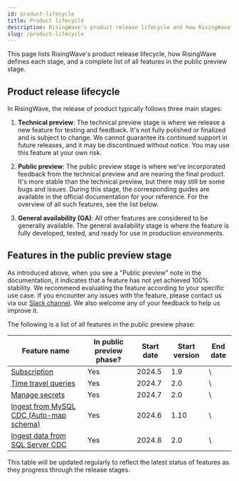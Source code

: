 ```yaml
---
id: product-lifecycle
title: Product lifecycle
description: RisingWave's product release lifecycle and how RisingWave defines each stage.
slug: /product-lifecycle
---
```


This page lists RisingWave's product release lifecycle, how RisingWave defines each stage, and a complete list of all features in the public preview stage.

## Product release lifecycle

In RisingWave, the release of product typically follows three main stages:

1. **Technical preview**: The technical preview stage is where we release a new feature for testing and feedback. It's not fully polished or finalized and is subject to change. We cannot guarantee its continued support in future releases, and it may be discontinued without notice. You may use this feature at your own risk.

2. **Public preview**: The public preview stage is where we've incorporated feedback from the technical preview and are nearing the final product. It's more stable than the technical preview, but there may still be some bugs and issues. During this stage, the corresponding guides are available in the official documentation for your reference. For the overview of all such features, see the list below.

3. **General availability (GA)**: All other features are considered to be generally available. The general availability stage is where the feature is fully developed, tested, and ready for use in production environments.

## Features in the public preview stage

As introduced above, when you see a "Public preview" note in the documentation, it indicates that a feature has not yet achieved 100% stability. We recommend evaluating the feature according to your specific use case. If you encounter any issues with the feature, please contact us via our [Slack channel](https://www.risingwave.com/slack). We also welcome any of your feedback to help us improve it.

The following is a list of all features in the public preview phase:

| Feature name                            | In public preview phase? | Start date | Start version | End date |
|-----------------------------------------|-------------------------|------------|---------------|----------|
| [Subscription](/docs/next/subscription) | Yes                     | 2024.5 | 1.9         | \        |
| [Time travel queries](/docs/next/time-travel-queries/)                     | Yes                     | 2024.7 | 2.0         | \        |
| [Manage secrets](/docs/next/manage-secrets/)                          | Yes                     | 2024.7 | 2.0         | \        |
| [Ingest from MySQL CDC (Auto-map schema)](/docs/next/ingest-from-mysql-cdc/#automatically-map-upstream-table-schema) | Yes                     | 2024.6 | 1.10         | \        |
|[Ingest data from SQL Server CDC](/docs/next/ingest-from-sqlserver-cdc/)| Yes | 2024.8 | 2.0 | \ |


This table will be updated regularly to reflect the latest status of features as they progress through the release stages.